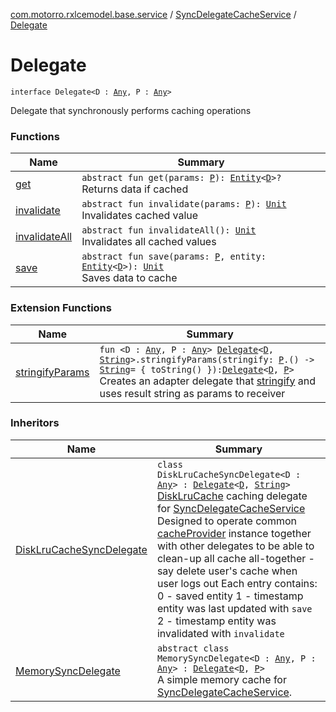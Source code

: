[com.motorro.rxlcemodel.base.service](../../index.md) / [SyncDelegateCacheService](../index.md) / [Delegate](./index.md)

# Delegate

`interface Delegate<D : `[`Any`](https://kotlinlang.org/api/latest/jvm/stdlib/kotlin/-any/index.html)`, P : `[`Any`](https://kotlinlang.org/api/latest/jvm/stdlib/kotlin/-any/index.html)`>`

Delegate that synchronously performs caching operations

### Functions

| Name | Summary |
|---|---|
| [get](get.md) | `abstract fun get(params: `[`P`](index.md#P)`): `[`Entity`](../../../com.motorro.rxlcemodel.base.entity/-entity/index.md)`<`[`D`](index.md#D)`>?`<br>Returns data if cached |
| [invalidate](invalidate.md) | `abstract fun invalidate(params: `[`P`](index.md#P)`): `[`Unit`](https://kotlinlang.org/api/latest/jvm/stdlib/kotlin/-unit/index.html)<br>Invalidates cached value |
| [invalidateAll](invalidate-all.md) | `abstract fun invalidateAll(): `[`Unit`](https://kotlinlang.org/api/latest/jvm/stdlib/kotlin/-unit/index.html)<br>Invalidates all cached values |
| [save](save.md) | `abstract fun save(params: `[`P`](index.md#P)`, entity: `[`Entity`](../../../com.motorro.rxlcemodel.base.entity/-entity/index.md)`<`[`D`](index.md#D)`>): `[`Unit`](https://kotlinlang.org/api/latest/jvm/stdlib/kotlin/-unit/index.html)<br>Saves data to cache |

### Extension Functions

| Name | Summary |
|---|---|
| [stringifyParams](../../stringify-params.md) | `fun <D : `[`Any`](https://kotlinlang.org/api/latest/jvm/stdlib/kotlin/-any/index.html)`, P : `[`Any`](https://kotlinlang.org/api/latest/jvm/stdlib/kotlin/-any/index.html)`> `[`Delegate`](./index.md)`<`[`D`](../../stringify-params.md#D)`, `[`String`](https://kotlinlang.org/api/latest/jvm/stdlib/kotlin/-string/index.html)`>.stringifyParams(stringify: `[`P`](../../stringify-params.md#P)`.() -> `[`String`](https://kotlinlang.org/api/latest/jvm/stdlib/kotlin/-string/index.html)` = { toString() }): `[`Delegate`](./index.md)`<`[`D`](../../stringify-params.md#D)`, `[`P`](../../stringify-params.md#P)`>`<br>Creates an adapter delegate that [stringify](../../stringify-params.md#P) and uses result string as params to receiver |

### Inheritors

| Name | Summary |
|---|---|
| [DiskLruCacheSyncDelegate](../../../com.motorro.rxlcemodel.disklrucache/-disk-lru-cache-sync-delegate/index.md) | `class DiskLruCacheSyncDelegate<D : `[`Any`](https://kotlinlang.org/api/latest/jvm/stdlib/kotlin/-any/index.html)`> : `[`Delegate`](./index.md)`<`[`D`](../../../com.motorro.rxlcemodel.disklrucache/-disk-lru-cache-sync-delegate/index.md#D)`, `[`String`](https://kotlinlang.org/api/latest/jvm/stdlib/kotlin/-string/index.html)`>`<br>[DiskLruCache](#) caching delegate for [SyncDelegateCacheService](../index.md) Designed to operate common [cacheProvider](#) instance together with other delegates to be able to clean-up all cache all-together - say delete user's cache when user logs out Each entry contains: 0 - saved entity 1 - timestamp entity was last updated with `save` 2 - timestamp entity was invalidated with `invalidate` |
| [MemorySyncDelegate](../../-memory-sync-delegate/index.md) | `abstract class MemorySyncDelegate<D : `[`Any`](https://kotlinlang.org/api/latest/jvm/stdlib/kotlin/-any/index.html)`, P : `[`Any`](https://kotlinlang.org/api/latest/jvm/stdlib/kotlin/-any/index.html)`> : `[`Delegate`](./index.md)`<`[`D`](../../-memory-sync-delegate/index.md#D)`, `[`P`](../../-memory-sync-delegate/index.md#P)`>`<br>A simple memory cache for [SyncDelegateCacheService](../index.md). |
